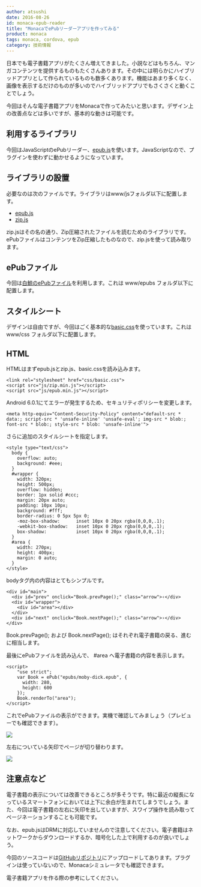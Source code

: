 ```yaml
---
author: atsushi
date: 2016-08-26
id: monaca-epub-reader
title: "MonacaでePubリーダーアプリを作ってみる"
product: monaca
tags: monaca, cordova, epub
category: 技術情報
---
```


日本でも電子書籍アプリがたくさん増えてきました。小説などはもちろん、マンガコンテンツを提供するものもたくさんあります。その中には明らかにハイブリッドアプリとして作られているものも数多くあります。機能はあまり多くなく、画像を表示するだけのものが多いのでハイブリッドアプリでもさくさくと動くことでしょう。

今回はそんな電子書籍アプリをMonacaで作ってみたいと思います。デザイン上の改善点などは多いですが、基本的な動きは可能です。

## 利用するライブラリ

今回はJavaScriptのePubリーダー、[epub.js](https://github.com/futurepress/epub.js)を使います。JavaScriptなので、プラグインを使わずに動かせるようになっています。

## ライブラリの設置

必要なのは次のファイルです。ライブラリはwww/jsフォルダ以下に配置します。

- [epub.js](https://github.com/futurepress/epub.js/blob/master/build/epub.min.js)
- [zip.js](https://github.com/futurepress/epub.js/blob/master/build/libs/zip.min.js)

zip.jsはその名の通り、Zip圧縮されたファイルを読むためのライブラリです。ePubファイルはコンテンツをZip圧縮したものなので、zip.jsを使って読み取ります。

## ePubファイル

今回は[白鯨のePubファイル](https://github.com/futurepress/books/blob/8d6c46ef23ca637d89e66b18b2146ccef93c1ac4/moby-dick.epub)を利用します。これは www/epubs フォルダ以下に配置します。

## スタイルシート

デザインは自由ですが、今回はごく基本的な[basic.css](https://github.com/futurepress/epub.js/blob/master/examples/basic.css)を使っています。これは www/css フォルダ以下に配置します。

## HTML

HTMLはまずepub.jsとzip.js、basic.cssを読み込みます。

```
<link rel="stylesheet" href="css/basic.css">
<script src="js/zip.min.js"></script>
<script src="js/epub.min.js"></script>
```

Android 6.0.1にてエラーが発生するため、セキュリティポリシーを変更します。

```
<meta http-equiv="Content-Security-Policy" content="default-src * data:; script-src * 'unsafe-inline' 'unsafe-eval'; img-src * blob:; font-src * blob:; style-src * blob: 'unsafe-inline'">
```

さらに追加のスタイルシートを指定します。

```
<style type="text/css">
  body {
    overflow: auto;
    background: #eee;
  }
  #wrapper {
    width: 320px;
    height: 500px;
    overflow: hidden;
    border: 1px solid #ccc;
    margin: 20px auto;
    padding: 10px 10px;
    background: #fff;
    border-radius: 0 5px 5px 0;
    -moz-box-shadow:      inset 10px 0 20px rgba(0,0,0,.1);
    -webkit-box-shadow:   inset 10px 0 20px rgba(0,0,0,.1);
    box-shadow:           inset 10px 0 20px rgba(0,0,0,.1);
  }
  #area {
    width: 270px;
    height: 400px;
    margin: 0 auto;
  }
</style>
```

bodyタグ内の内容はとてもシンプルです。

```
<div id="main">
  <div id="prev" onclick="Book.prevPage();" class="arrow">‹</div>
  <div id="wrapper">
    <div id="area"></div>
  </div>
  <div id="next" onclick="Book.nextPage();" class="arrow">›</div>
</div>
```

Book.prevPage(); および Book.nextPage(); はそれぞれ電子書籍の戻る、進むに相当します。

最後にePubファイルを読み込んで、 #area へ電子書籍の内容を表示します。

```
<script>
    "use strict";
    var Book = ePub("epubs/moby-dick.epub", {
      width: 280,
      height: 600
    });
    Book.renderTo("area");
</script>
```

これでePubファイルの表示ができます。実機で確認してみましょう（プレビューでも確認できます）。

![](/blog/content/images/2016/Aug/epubjs-1.png)

左右についている矢印でページが切り替わります。

![](/blog/content/images/2016/Aug/epubjs-2.png)

## 注意点など

電子書籍の表示については改善できるところが多そうです。特に最近の縦長になっているスマートフォンにおいては上下に余白が生まれてしまうでしょう。また、今回は電子書籍の左右に矢印を出していますが、スワイプ操作を読み取ってページネーションすることも可能です。

なお、epub.jsはDRMに対応していませんので注意してください。電子書籍はネットワークからダウンロードするか、暗号化した上で利用するのが良いでしょう。

今回のソースコードは[GitHubリポジトリ](https://github.com/moongift/monaca-epub-reader)にアップロードしてあります。プラグインは使っていないので、Monacaシミュレータでも確認できます。

電子書籍アプリを作る際の参考にしてください。
